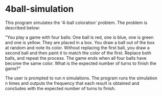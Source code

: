 # 4ball-simulation


This program simulates the '4-ball coloration' problem. The problem is described below:

"You play a game with four balls: One ball is red, one is blue, one is green and one is yellow. They are placed in a box. You draw a ball out of the box at random and note its color. Without replacing the first ball, you draw a second ball and then paint it to match the color of the first. Replace both balls, and repeat the process. The game ends when all four balls have become the same color. What is the expected number of turns to finish the game?"

The user is prompted to run n simulations. The program runs the simulation n times and outputs the frequency that each result is obtained and concludes with the expected number of turns to finish.
